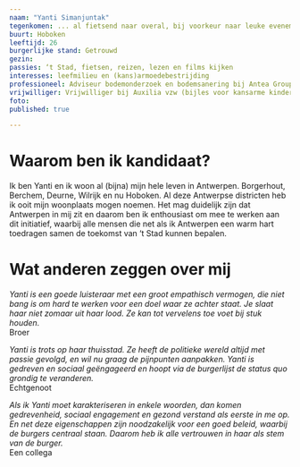 ```yaml
---
naam: "Yanti Simanjuntak"
tegenkomen: ... al fietsend naar overal, bij voorkeur naar leuke evenementen, concerten, festivals
buurt: Hoboken
leeftijd: 26
burgerlijke stand: Getrouwd
gezin:
passies: ‘t Stad, fietsen, reizen, lezen en films kijken
interesses: leefmilieu en (kans)armoedebestrijding
professioneel: Adviseur bodemonderzoek en bodemsanering bij Antea Group
vrijwilliger: Vrijwilliger bij Auxilia vzw (bijles voor kansarme kinderen)
foto:
published: true

---
```

# Waarom ben ik kandidaat?
Ik ben Yanti en ik woon al (bijna) mijn hele leven in Antwerpen. Borgerhout, Berchem, Deurne, Wilrijk en nu Hoboken. Al deze Antwerpse districten heb ik ooit mijn woonplaats mogen noemen. Het mag duidelijk zijn dat Antwerpen in mij zit en daarom ben ik enthousiast om mee te werken aan dit initiatief, waarbij alle mensen die net als ik Antwerpen een warm hart toedragen samen de toekomst van ‘t Stad kunnen bepalen.

# Wat anderen zeggen over mij
_Yanti is een goede luisteraar met een groot empathisch vermogen, die niet bang is om hard te werken voor een doel waar ze achter staat. Je slaat haar niet zomaar uit haar lood. Ze kan tot vervelens toe voet bij stuk houden._  
Broer

_Yanti is trots op haar thuisstad. Ze heeft de politieke wereld altijd met passie gevolgd, en wil nu graag de pijnpunten aanpakken. Yanti is gedreven en sociaal geëngageerd en hoopt via de burgerlijst de status quo grondig te veranderen._  
Echtgenoot

_Als ik Yanti moet karakteriseren in enkele woorden, dan komen gedrevenheid, sociaal engagement en gezond verstand als eerste in me op. En net deze eigenschappen zijn noodzakelijk voor een goed beleid, waarbij de burgers centraal staan. Daarom heb ik alle vertrouwen in haar als stem van de burger._  
Een collega


